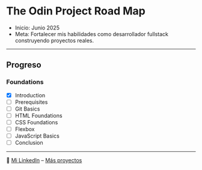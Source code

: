 # The Odin Project Road Map

- Inicio: Junio 2025  
- Meta: Fortalecer mis habilidades como desarrollador fullstack construyendo proyectos reales.

---

## Progreso

### Foundations
- [x] Introduction
- [ ] Prerequisites
- [ ] Git Basics
- [ ] HTML Foundations
- [ ] CSS Foundations
- [ ] Flexbox
- [ ] JavaScript Basics
- [ ] Conclusion

---

🔗 [Mi LinkedIn](https://linkedin.com/in/luisong) – [Más proyectos](https://github.com/TheLeck)

